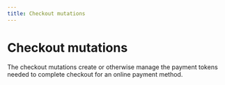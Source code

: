 ```yaml
---
title: Checkout mutations
---
```


# Checkout mutations

The checkout mutations create or otherwise manage the payment tokens needed to complete checkout for an online payment method.
